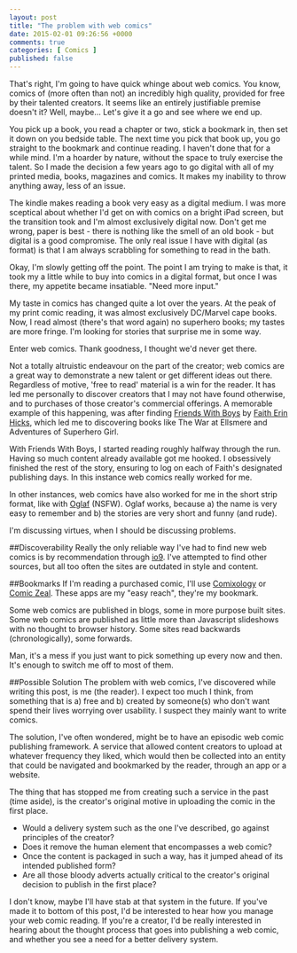 ```yaml
---
layout: post
title: "The problem with web comics"
date: 2015-02-01 09:26:56 +0000
comments: true
categories: [ Comics ]
published: false
---
```

That's right, I'm going to have quick whinge about web comics. You know, comics of (more often than not) an incredibly high quality, provided for free by their talented creators. It seems like an entirely justifiable premise doesn't it? Well, maybe... Let's give it a go and see where we end up.

<!-- more -->

You pick up a book, you read a chapter or two, stick a bookmark in, then set it down on you bedside table. The next time you pick that book up, you go straight to the bookmark and continue reading. I haven't done that for a while mind. I'm a hoarder by nature, without the space to truly exercise the talent. So I made the decision a few years ago to go digital with all of my printed media, books, magazines and comics. It makes my inability to throw anything away, less of an issue.

The kindle makes reading a book very easy as a digital medium. I was more sceptical about whether I'd get on with comics on a bright iPad screen, but the transition took and I'm almost exclusively digital now. Don't get me wrong, paper is best - there is nothing like the smell of an old book - but digital is a good compromise. The only real issue I have with digital (as format) is that I am always scrabbling for something to read in the bath.

Okay, I'm slowly getting off the point. The point I am trying to make is that, it took my a little while to buy into comics in a digital format, but once I was there, my appetite became insatiable. "Need more input."

My taste in comics has changed quite a lot over the years. At the peak of my print comic reading, it was almost exclusively DC/Marvel cape books. Now, I read almost (there's that word again) no superhero books; my tastes are more fringe. I'm looking for stories that surprise me in some way.

Enter web comics. Thank goodness, I thought we'd never get there.

Not a totally altruistic endeavour on the part of the creator; web comics are a great way to demonstrate a new talent or get different ideas out there. Regardless of motive, 'free to read' material is a win for the reader. It has led me personally to discover creators that I may not have found otherwise, and to purchases of those creator's commercial offerings. A memorable example of this happening, was after finding [Friends With Boys](http://www.friendswithboys.com/) by [Faith Erin Hicks](http://www.faitherinhicks.com/), which led me to discovering books like The War at Ellsmere and Adventures of Superhero Girl.

With Friends With Boys, I started reading roughly halfway through the run. Having so much content already available got me hooked. I obsessively finished the rest of the story, ensuring to log on each of Faith's designated publishing days. In this instance web comics really worked for me.

In other instances, web comics have also worked for me in the short strip format, like with [Oglaf](http://oglaf.com/) (NSFW). Oglaf works, because a) the name is very easy to remember and b) the stories are very short and funny (and rude).

I'm discussing virtues, when I should be discussing problems.

##Discoverability
Really the only reliable way I've had to find new web comics is by recommendation through [io9](http://io9.com/). I've attempted to find other sources, but all too often the sites are outdated in style and content.

##Bookmarks
If I'm reading a purchased comic, I'll use [Comixology](https://www.comixology.co.uk/) or [Comic Zeal](http://www.bitolithic.com/comic-zeal/). These apps are my "easy reach", they're my bookmark.

Some web comics are published in blogs, some in more purpose built sites. Some web comics are published as little more than Javascript slideshows with no thought to browser history. Some sites read backwards (chronologically), some forwards.

Man, it's a mess if you just want to pick something up every now and then. It's enough to switch me off to most of them.

##Possible Solution
The problem with web comics, I've discovered while writing this post, is me (the reader). I expect too much I think, from something that is a) free and b) created by someone(s) who don't want spend their lives worrying over usability. I suspect they mainly want to write comics.

The solution, I've often wondered, might be to have an episodic web comic publishing framework. A service that allowed content creators to upload at whatever frequency they liked, which would then be collected into an entity that could be navigated and bookmarked by the reader, through an app or a website.

The thing that has stopped me from creating such a service in the past (time aside), is the creator's original motive in uploading the comic in the first place.

* Would a delivery system such as the one I've described, go against principles of the creator?
* Does it remove the human element that encompasses a web comic?
* Once the content is packaged in such a way, has it jumped ahead of its intended published form?
* Are all those bloody adverts actually critical to the creator's original decision to publish in the first place?

I don't know, maybe I'll have stab at that system in the future. If you've made it to bottom of this post, I'd be interested to hear how you manage your web comic reading. If you're a creator, I'd be really interested in hearing about the thought process that goes into publishing a web comic, and whether you see a need for a better delivery system.
